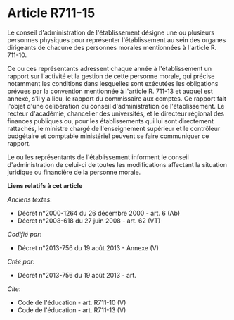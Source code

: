 # Article R711-15

Le conseil d'administration de l'établissement désigne une ou plusieurs personnes physiques pour représenter l'établissement
au sein des organes dirigeants de chacune des personnes morales mentionnées à l'article R. 711-10. 

Ce ou ces représentants adressent chaque année à l'établissement un rapport sur l'activité et la gestion de cette personne
morale, qui précise notamment les conditions dans lesquelles sont exécutées les obligations prévues par la convention
mentionnée à l'article R. 711-13 et auquel est annexé, s'il y a lieu, le rapport du commissaire aux comptes. Ce rapport fait
l'objet d'une délibération du conseil d'administration de l'établissement. Le recteur d'académie, chancelier des universités,
et le directeur régional des finances publiques ou, pour les établissements qui lui sont directement rattachés, le ministre
chargé de l'enseignement supérieur et le contrôleur budgétaire et comptable ministériel peuvent se faire communiquer ce
rapport. 

Le ou les représentants de l'établissement informent le conseil d'administration de celui-ci de toutes les modifications
affectant la situation juridique ou financière de la personne morale.

**Liens relatifs à cet article**

_Anciens textes_:

  - Décret n°2000-1264 du 26 décembre 2000 - art. 6 (Ab)
  - Décret n°2008-618 du 27 juin 2008 - art. 62 (VT)

_Codifié par_:

  - Décret n°2013-756 du 19 août 2013 -  Annexe (V)

_Créé par_:

  - Décret n°2013-756 du 19 août 2013 - art.

_Cite_:

  - Code de l'éducation - art. R711-10 (V)
  - Code de l'éducation - art. R711-13 (V)
